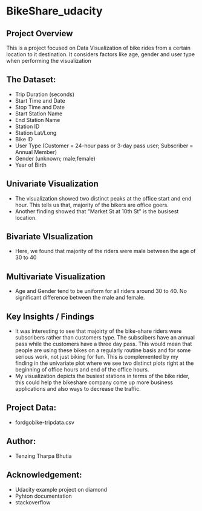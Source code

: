# BikeShare_udacity 

## Project Overview
This is a project focused on Data Visualization of bike rides from a certain location to it destination. It considers factors like age, gender and user type when performing the visualization

## The Dataset: 
- Trip Duration (seconds)
- Start Time and Date
- Stop Time and Date
- Start Station Name
- End Station Name
- Station ID
- Station Lat/Long
- Bike ID
- User Type (Customer = 24-hour pass or 3-day pass user; Subscriber = Annual Member)
- Gender (unknown; male;female)
- Year of Birth

## Univariate Visualization
- The visualization showed two distinct peaks at the office start and end hour. This tells us that, majority of the bikers are office goers.
- Another finding showed that "Market St at 10th St" is the busisest location.

## Bivariate VIsualization
- Here, we found that majority of the riders were male between the age of 30 to 40

## Multivariate Visualization
- Age and Gender tend to be uniform for all riders around 30 to 40. No significant difference between the male and female.

## Key Insights / Findings
- It was interesting to see that majoirty of the bike-share riders were subscribers rather than customers type. The subscibers have an annual pass while the customers have a three day pass.  This would mean that people are using these bikes on a regularly routine basis and for some serious work, not just biking for fun.
This is complemented by my finding in the univariate plot where we see two distinct plots right at the beginning of office hours and end of the office hours.
- My visualization depicts the busiest stations in terms of the bike rider, this could help the bikeshare company come up more business applications and also ways to decrease the traffic. 

## Project Data:
- fordgobike-tripdata.csv

## Author:
- Tenzing Tharpa Bhutia

## Acknowledgement:
- Udacity example project on diamond
- Pyhton documentation
- stackoverflow
